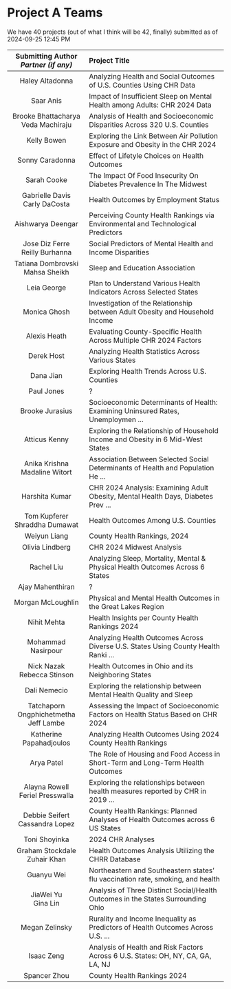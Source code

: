 # Project A Teams

We have 40 projects (out of what I think will be 42, finally) submitted as of 2024-09-25 12:45 PM

Submitting Author <br /> *Partner (if any)* |  Project Title
:-----------------: | :----------------------------------------------------------------------
Haley Altadonna | Analyzing Health and Social Outcomes of U.S. Counties Using CHR Data
Saar Anis | Impact of Insufficient Sleep on Mental Health among Adults: CHR 2024 Data
Brooke Bhattacharya <br /> Veda Machiraju | Analysis of Health and Socioeconomic Disparities Across 320 U.S. Counties
Kelly Bowen | Exploring the Link Between Air Pollution Exposure and Obesity in the CHR 2024
Sonny Caradonna | Effect of Lifetyle Choices on Health Outcomes
Sarah Cooke | The Impact Of Food Insecurity On Diabetes Prevalence In The Midwest
Gabrielle Davis <br /> Carly DaCosta | Health Outcomes by Employment Status
Aishwarya Deengar | Perceiving County Health Rankings via Environmental and Technological Predictors
Jose Diz Ferre <br />  Reilly Burhanna | Social Predictors of Mental Health and Income Disparities
Tatiana Dombrovski <br />  Mahsa Sheikh | Sleep and Education Association
Leia George | Plan to Understand Various Health Indicators Across Selected States
Monica Ghosh | Investigation of the Relationship between Adult Obesity and Household Income
Alexis Heath | Evaluating County-Specific Health Across Multiple CHR 2024 Factors
Derek Host | Analyzing Health Statistics Across Various States
Dana Jian | Exploring Health Trends Across U.S. Counties
Paul Jones | ?
Brooke Jurasius | Socioeconomic Determinants of Health: Examining Uninsured Rates, Unemploymen ...
Atticus Kenny | Exploring the Relationship of Household Income and Obesity in 6 Mid-West States
Anika Krishna <br />  Madaline Witort | Association Between Selected Social Determinants of Health and Population He ...
Harshita Kumar | CHR 2024 Analysis: Examining Adult Obesity, Mental Health Days, Diabetes Prev ...
Tom Kupferer <br /> Shraddha Dumawat | Health Outcomes Among U.S. Counties
Weiyun Liang | County Health Rankings, 2024
Olivia Lindberg | CHR 2024 Midwest Analysis
Rachel Liu | Analyzing Sleep, Mortality, Mental & Physical Health Outcomes Across 6 States
Ajay Mahenthiran | ?
Morgan McLoughlin | Physical and Mental Health Outcomes in the Great Lakes Region
Nihit Mehta | Health Insights per County Health Rankings 2024
Mohammad Nasirpour | Analyzing Health Outcomes Across Diverse U.S. States Using County Health Ranki ...
Nick Nazak <br /> Rebecca Stinson | Health Outcomes in Ohio and its Neighboring States
Dali Nemecio | Exploring the relationship between Mental Health Quality and Sleep
Tatchaporn Ongphichetmetha <br />  Jeff Lambe | Assessing the Impact of Socioeconomic Factors on Health Status Based on CHR 2024
Katherine Papahadjoulos | Analyzing Health Outcomes Using 2024 County Health Rankings
Arya Patel | The Role of Housing and Food Access in Short-Term and Long-Term Health Outcomes
Alayna Rowell <br />  Feriel Presswalla | Exploring the relationships between health measures reported by CHR in 2019 ...
Debbie Seifert <br />  Cassandra Lopez | County Health Rankings: Planned Analyses of Health Outcomes across 6 US States
Toni Shoyinka | 2024 CHR Analyses
Graham Stockdale <br />  Zuhair Khan | Health Outcomes Analysis Utilizing the CHRR Database
Guanyu Wei | Northeastern and Southeastern states’ flu vaccination rate, smoking, and health
JiaWei Yu <br />  Gina Lin | Analysis of Three Distinct Social/Health Outcomes in the States Surrounding Ohio
Megan Zelinsky | Rurality and Income Inequality as Predictors of Health Outcomes Across U.S. ...
Isaac	Zeng | Analysis of Health and Risk Factors Across 6 U.S. States: OH, NY, CA, GA, LA, NJ
Spancer Zhou | County Health Rankings 2024



